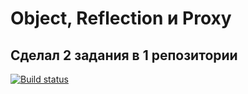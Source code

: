 # Object, Reflection и Proxy

## Сделал 2 задания в 1 репозитории

[![Build status](https://ci.appveyor.com/api/projects/status/ucdkq5k6r3xvq4bp?svg=true)](https://ci.appveyor.com/project/BuAleksandr/object-reflection-proxy)



